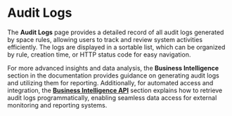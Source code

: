 # Audit Logs

The **Audit Logs** page provides a detailed record of all audit logs generated by space rules, allowing users to track and review system activities efficiently. The logs are displayed in a sortable list, which can be organized by rule, creation time, or HTTP status code for easy navigation.

For more advanced insights and data analysis, the **Business Intelligence** section in the documentation provides guidance on generating audit logs and utilizing them for reporting. Additionally, for automated access and integration, the [**Business Intelligence API**](../../api/bi-api/) section explains how to retrieve audit logs programmatically, enabling seamless data access for external monitoring and reporting systems.
